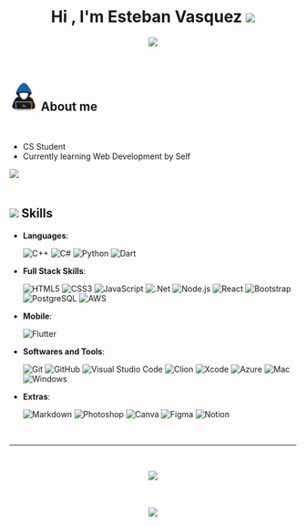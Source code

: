 
<h1 align="center"><b>Hi , I'm Esteban Vasquez </b><img src="https://media.giphy.com/media/hvRJCLFzcasrR4ia7z/giphy.gif" width="35"></h1>
<!--  -->
<p align="center">
  <a href="https://github.com/DenverCoder1/readme-typing-svg"><img src="https://readme-typing-svg.herokuapp.com?font=Time+New+Roman&color=cyan&size=25&center=true&vCenter=true&width=600&height=100&lines=Welcome+to+my+profile;Computer+Science+Student;Active+Learner/Researcher;Love+to+learn+new+stuffs..<3"></a>
</p>

<br>
	
## <picture><img src = "https://github.com/0xAbdulKhalid/0xAbdulKhalid/raw/main/assets/mdImages/about_me.gif" width = 50px></picture> **About me**

<picture></picture>

<br>

- CS Student
- Currently learning Web Development by Self

<img src="https://user-images.githubusercontent.com/73097560/115834477-dbab4500-a447-11eb-908a-139a6edaec5c.gif"><br><br>

<!-- SKILLS -->
## <img src="https://media2.giphy.com/media/QssGEmpkyEOhBCb7e1/giphy.gif?cid=ecf05e47a0n3gi1bfqntqmob8g9aid1oyj2wr3ds3mg700bl&rid=giphy.gif" width ="25"><b> Skills</b>

<p align="center">

- **Languages**:
    
    ![C++](https://img.shields.io/badge/C++%20-%2300599C.svg?style=for-the-badge&logo=c%2B%2B&logoColor=white)
    ![C#](https://img.shields.io/badge/C%23-239120?style=for-the-badge&logo=c-sharp&logoColor=white)
    ![Python](https://img.shields.io/badge/Python%20-%2314354C.svg?style=for-the-badge&logo=python&logoColor=white)
    ![Dart](https://img.shields.io/badge/Dart-0175C2?style=for-the-badge&logo=dart&logoColor=white)
    
- **Full Stack Skills**:

   ![HTML5](https://img.shields.io/badge/HTML5%20-%23E34F26.svg?style=for-the-badge&logo=html5&logoColor=white)
   ![CSS3](https://img.shields.io/badge/CSS%20-%231572B6.svg?style=for-the-badge&logo=css3&logoColor=white)
   ![JavaScript](https://img.shields.io/badge/JavaScript%20-%23F7DF1E.svg?style=for-the-badge&logo=javascript&logoColor=black)
   ![.Net](https://img.shields.io/badge/.NET-5C2D91?style=for-the-badge&logo=.net&logoColor=white)
   ![Node.js](https://img.shields.io/badge/Node.js-43853D?style=for-the-badge&logo=node.js&logoColor=white)
   ![React](https://img.shields.io/badge/React-20232A?style=for-the-badge&logo=react&logoColor=61DAFB)
   ![Bootstrap](https://img.shields.io/badge/Bootstrap-563D7C?style=for-the-badge&logo=bootstrap&logoColor=white)
   ![PostgreSQL](https://img.shields.io/badge/PostgreSQL-316192?style=for-the-badge&logo=postgresql&logoColor=white)
   ![AWS](https://img.shields.io/badge/Amazon_AWS-232F3E?style=for-the-badge&logo=amazon-aws&logoColor=white)
  
- **Mobile**:

  ![Flutter](https://img.shields.io/badge/Flutter-02569B?style=for-the-badge&logo=flutter&logoColor=white)

- **Softwares and Tools**:

    ![Git](https://img.shields.io/badge/git-%23F05033.svg?style=for-the-badge&logo=git&logoColor=white)
    ![GitHub](https://img.shields.io/badge/github-%23121011.svg?style=for-the-badge&logo=github&logoColor=white)
    ![Visual Studio Code](https://img.shields.io/badge/Visual%20Studio%20Code-0078d7.svg?style=for-the-badge&logo=visual-studio-code&logoColor=white)
    ![Clion](https://img.shields.io/badge/CLion-000000?style=for-the-badge&logo=clion&logoColor=white)
    ![Xcode](https://img.shields.io/badge/Xcode-007ACC?style=for-the-badge&logo=Xcode&logoColor=white)
    ![Azure](https://img.shields.io/badge/Azure_DevOps-0078D7?style=for-the-badge&logo=azure-devops&logoColor=white)
    ![Mac](https://img.shields.io/badge/Apple-MacBook_Air_M2-999999?style=for-the-badge&logo=apple&logoColor=white)
    ![Windows](https://img.shields.io/badge/Windows-ASUS_TUF_Gaming_A15-0078D6?style=for-the-badge&logo=windows&logoColor=white)   


- **Extras**:

    ![Markdown](https://img.shields.io/badge/markdown-%23000000.svg?style=for-the-badge&logo=markdown&logoColor=white)
    ![Photoshop](https://img.shields.io/badge/Adobe%20Photoshop-31A8FF?style=for-the-badge&logo=Adobe%20Photoshop&logoColor=black)
    ![Canva](https://img.shields.io/badge/Canva-%2300C4CC.svg?&style=for-the-badge&logo=Canva&logoColor=white)
    ![Figma](https://img.shields.io/badge/Figma-F24E1E?style=for-the-badge&logo=figma&logoColor=white)
    ![Notion](https://img.shields.io/badge/Notion-000000?style=for-the-badge&logo=notion&logoColor=white)
  
      
  
</p>

<br>

-----

<br>

<p align="center">
  <img src="https://github-readme-stats.vercel.app/api/top-langs/?username=MuchSquid&theme=blue-green" />
</p>
<br>
<p align="center">
  <img src="https://github-readme-stats.vercel.app/api?username=MuchSquid&theme=blue-green" />
</p>


